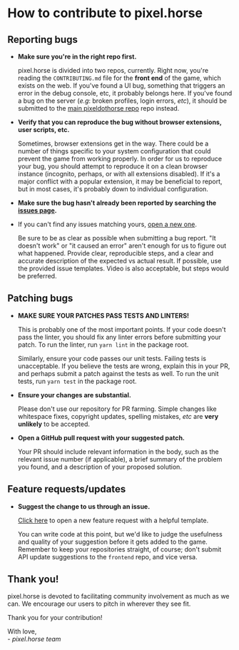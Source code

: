 # How to contribute to pixel.horse

## Reporting bugs

- **Make sure you're in the right repo first.**

  pixel.horse is divided into two repos, currently. Right now, you're reading the `CONTRIBUTING.md` file for the **front end** of the game, which exists on the web. If you've found a UI bug, something that triggers an error in the debug console, etc, it probably belongs here. If you've found a bug on the server (_e.g_: broken profiles, login errors, _etc_), it should be submitted to the [main pixeldothorse repo](https://github.com/pixeldothorse/pixeldothorse) repo instead.

- **Verify that you can reproduce the bug without browser extensions, user scripts, etc.**

  Sometimes, browser extensions get in the way. There could be a number of things specific to your system configuration that could prevent the game from working properly. In order for us to reproduce your bug, you should attempt to reproduce it on a clean browser instance (incognito, perhaps, or with all extensions disabled). If it's a major conflict with a popular extension, it may be beneficial to report, but in most cases, it's probably down to individual configuration.

- **Make sure the bug hasn't already been reported by searching the [issues page](https://github.com/pixeldothorse/frontend/issues).**

- If you can't find any issues matching yours, [open a new one](https://github.com/pixeldothorse/frontend/issues/new).

  Be sure to be as clear as possible when submitting a bug report. "It doesn't work" or "it caused an error" aren't enough for us to figure out what happened. Provide clear, reproducible steps, and a clear and accurate description of the expected vs actual result. If possible, use the provided issue templates. Video is also acceptable, but steps would be preferred.

## Patching bugs

- **MAKE SURE YOUR PATCHES PASS TESTS AND LINTERS!**

  This is probably one of the most important points. If your code doesn't pass the linter, you should fix any linter errors before submitting your patch. To run the linter, run `yarn lint` in the package root.

  Similarly, ensure your code passes our unit tests. Failing tests is unacceptable. If you believe the tests are wrong, explain this in your PR, and perhaps submit a patch against the tests as well. To run the unit tests, run `yarn test` in the package root.

- **Ensure your changes are substantial.**

  Please don't use our repository for PR farming. Simple changes like whitespace fixes, copyright updates, spelling mistakes, _etc_ are **very unlikely** to be accepted.

- **Open a GitHub pull request with your suggested patch.**

  Your PR should include relevant information in the body, such as the relevant issue number (if applicable), a brief summary of the problem you found, and a description of your proposed solution.

## Feature requests/updates

- **Suggest the change to us through an issue.**

  [Click here](https://github.com/pixeldothorse/frontend/issues/new?template=feature.md) to open a new feature request with a helpful template.

  You can write code at this point, but we'd like to judge the usefulness and quality of your suggestion before it gets added to the game. Remember to keep your repositories straight, of course; don't submit API update suggestions to the `frontend` repo, and vice versa.

## Thank you!

pixel.horse is devoted to facilitating community involvement as much as we can. We encourage our users to pitch in wherever they see fit.

Thank you for your contribution!

With love,\
\- *pixel.horse team*
